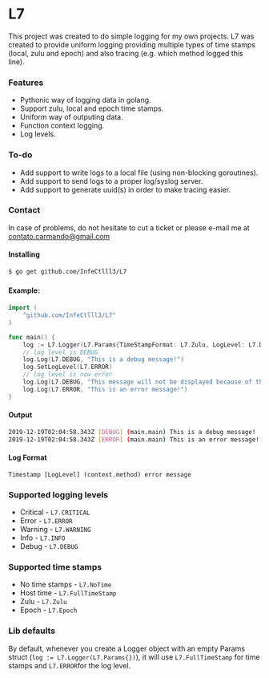 # L7
This project was created to do simple logging for my own projects. L7 was created to provide uniform logging providing multiple types of time stamps (local, zulu and epoch) and also tracing (e.g. which method logged this line).

### Features

- Pythonic way of logging data in golang.
- Support zulu, local and epoch time stamps.
- Uniform way of outputing data.
- Function context logging.
- Log levels.

### To-do
- Add support to write logs to a local file (using non-blocking goroutines).
- Add support to send logs to a proper log/syslog server.
- Add support to generate uuid(s) in order to make tracing easier.

### Contact

In case of problems, do not hesitate to cut a ticket or please e-mail me at contato.carmando@gmail.com

#### Installing

`$ go get github.com/InfeCtlll3/L7`



#### Example:　

```go
import (
	"github.com/InfeCtlll3/L7"
)

func main() {
	log := L7.Logger(L7.Params{TimeStampFormat: L7.Zulu, LogLevel: L7.DEBUG})
	// log level is DEBUG
	log.Log(L7.DEBUG, "This is a debug message!")
	log.SetLogLevel(L7.ERROR)
	// log level is now error
	log.Log(L7.DEBUG, "This message will not be displayed because of the log level")
	log.Log(L7.ERROR, "This is an error message!")
}
```

#### Output

```bash
2019-12-19T02:04:58.343Z [DEBUG] (main.main) This is a debug message!
2019-12-19T02:04:58.343Z [ERROR] (main.main) This is an error message!
```
#### Log Format
```
Timestamp [LogLevel] (context.method) error message	
```

### Supported logging levels
- Critical - `L7.CRITICAL`
- Error - `L7.ERROR`
- Warning - `L7.WARNING`
- Info - `L7.INFO`
- Debug - `L7.DEBUG`

### Supported time stamps
- No time stamps - `L7.NoTime`
- Host time - `L7.FullTimeStamp`
- Zulu - `L7.Zulu`
- Epoch - `L7.Epoch`

### Lib defaults
By default, whenever you create a Logger object with an empty Params struct (`log := L7.Logger(L7.Params{})`), it will use `L7.FullTimeStamp` for time stamps and `L7.ERROR`for the log level.

